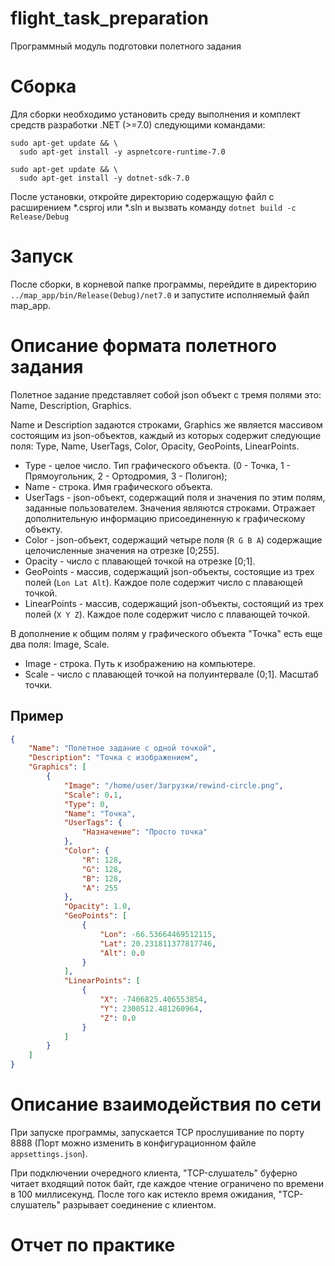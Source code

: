 # flight_task_preparation
 Программный модуль подготовки полетного задания

# Сборка
Для сборки необходимо установить среду выполнения и комплект средств разработки .NET (>=7.0) следующими командами:
```
sudo apt-get update && \
  sudo apt-get install -y aspnetcore-runtime-7.0  

sudo apt-get update && \
  sudo apt-get install -y dotnet-sdk-7.0
```
После установки, откройте директорию содержащую файл с расширением *.csproj или *.sln и вызвать команду `dotnet build -c Release/Debug`

# Запуск

После сборки, в корневой папке программы, перейдите в директорию `../map_app/bin/Release(Debug)/net7.0` и запустите исполняемый файл map_app.

# Описание формата полетного задания

Полетное задание представляет собой json объект с тремя полями это: Name, Description, Graphics.

Name и Description задаются строками, Graphics же является массивом состоящим из json-объектов, каждый из которых содержит следующие поля: Type, Name, UserTags, Color, Opacity, GeoPoints, LinearPoints.

- Type - целое число. Тип графического объекта. (0 - Точка, 1 - Прямоугольник, 2 - Ортодромия, 3 - Полигон);
- Name - строка. Имя графического объекта.
- UserTags - json-объект, содержащий поля и значения по этим полям, заданные пользователем. Значения являются строками. Отражает дополнительную информацию присоединенную к графическому объекту.
- Color - json-объект, содержащий четыре поля (`R G B A`) содержащие целочисленные значения на отрезке [0;255].
- Opacity - число с плавающей точкой на отрезке [0;1].
- GeoPoints - массив, содержащий json-объекты, состоящие из трех полей (`Lon Lat Alt`). Каждое поле содержит число с плавающей точкой.
- LinearPoints - массив, содержащий json-объекты, состоящий из трех полей (`X Y Z`). Каждое поле содержит число с плавающей точкой.

В дополнение к общим полям у графического объекта "Точка" есть еще два поля: Image, Scale.
- Image - строка. Путь к изображению на компьютере.
- Scale - число с плавающей точкой на полуинтервале (0;1]. Масштаб точки.

## Пример

```json
{
    "Name": "Полетное задание с одной точкой",
    "Description": "Точка с изображением",
    "Graphics": [
        {
            "Image": "/home/user/Загрузки/rewind-circle.png",
            "Scale": 0.1,
            "Type": 0,
            "Name": "Точка",
            "UserTags": {
                "Назначение": "Просто точка"
            },
            "Color": {
                "R": 128,
                "G": 128,
                "B": 128,
                "A": 255
            },
            "Opacity": 1.0,
            "GeoPoints": [
                {
                    "Lon": -66.53664469512115,
                    "Lat": 20.231811377817746,
                    "Alt": 0.0
                }
            ],
            "LinearPoints": [
                {
                    "X": -7406825.406553854,
                    "Y": 2300512.481260964,
                    "Z": 0.0
                }
            ]
        }
    ]
}
```

# Описание взаимодействия по сети 

При запуске программы, запускается TCP прослушивание по порту 8888 (Порт можно изменить в конфигурационном файле `appsettings.json`).

При подключении очередного клиента, "TCP-слушатель" буферно читает входящий поток байт, где каждое чтение ограничено по времени в 100 миллисекунд. После того как истекло время ожидания, "TCP-слушатель" разрывает соединение с клиентом.

# Отчет по практике
